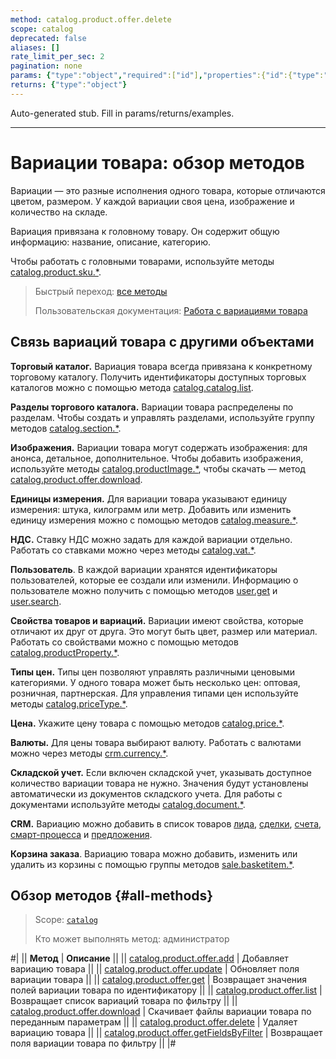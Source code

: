 ```yaml
---
method: catalog.product.offer.delete
scope: catalog
deprecated: false
aliases: []
rate_limit_per_sec: 2
pagination: none
params: {"type":"object","required":["id"],"properties":{"id":{"type":"integer"}}}
returns: {"type":"object"}
---
```


Auto-generated stub. Fill in params/returns/examples.

---

# Вариации товара: обзор методов

Вариации — это разные исполнения одного товара, которые отличаются цветом, размером. У каждой вариации своя цена, изображение и количество на складе.

Вариация привязана к головному товару. Он содержит общую информацию: название, описание, категорию.

Чтобы работать с головными товарами, используйте методы [catalog.product.sku.\*](../sku/index.md).

> Быстрый переход: [все методы](#all-methods) 
> 
> Пользовательская документация: [Работа с вариациями товара](https://helpdesk.bitrix24.ru/open/11657102/)

## Связь вариаций товара с другими объектами

**Торговый каталог.** Вариация товара всегда привязана к конкретному торговому каталогу. Получить идентификаторы доступных торговых каталогов можно с помощью метода [catalog.catalog.list](../../catalog/catalog-catalog-list.md).

**Разделы торгового каталога.** Вариации товара распределены по разделам. Чтобы создать и управлять разделами, используйте группу методов [catalog.section.\*](../../section/index.md).

**Изображения.** Вариации товара могут содержать изображения: для анонса, детальное, дополнительное. Чтобы добавить изображения, используйте методы [catalog.productImage.\*](../../product-image/index.md), чтобы скачать — метод [catalog.product.offer.download](./catalog-product-offer-download.md).

**Единицы измерения.** Для вариации товара указывают единицу измерения: штука, килограмм или метр. Добавить или изменить единицу измерения можно с помощью методов [catalog.measure.\*](../../measure/index.md).

**НДС.** Ставку НДС можно задать для каждой вариации отдельно. Работать со ставками можно через методы [catalog.vat.\*](../../vat/index.md).

**Пользователь**. В каждой вариации хранятся идентификаторы пользователей, которые ее создали или изменили. Информацию о пользователе можно получить с помощью методов [user.get](../../../user/user-get.md) и [user.search](../../../user/user-search.md).

**Свойства товаров и вариаций.** Вариации имеют свойства, которые отличают их друг от друга. Это могут быть цвет, размер или материал. Работать со свойствами можно с помощью методов [catalog.productProperty.\*](../../product-property/index.md).

**Типы цен.** Типы цен позволяют управлять различными ценовыми категориями. У одного товара может быть несколько цен: оптовая, розничная, партнерская. Для управления типами цен используйте методы [catalog.priceType.\*](../../price-type/index.md).

**Цена.** Укажите цену товара с помощью методов [catalog.price.\*](../../price/index.md).

**Валюты.** Для цены товара выбирают валюту. Работать с валютами можно через методы [crm.currency.\*](../../../crm/currency/index.md).

**Складской учет.** Если включен складской учет, указывать доступное количество вариации товара не нужно. Значения будут установлены автоматически из документов складского учета. Для работы с документами используйте методы [catalog.document.\*](../../document/index.md).

**CRM.** Вариацию можно добавить в список товаров [лида](../../../crm/leads/index.md), [сделки](../../../crm/deals/index.md), [счета](../../../crm/universal/invoice.md), [смарт-процесса](../../../crm/universal/index.md) и [предложения](../../../crm/quote/index.md).

**Корзина заказа**. Вариацию товара можно добавить, изменить или удалить из корзины с помощью группы методов [sale.basketitem.\*](../../../sale/basket-item/index.md).

## Обзор методов {#all-methods}

> Scope: [`catalog`](../../../scopes/permissions.md)
>
> Кто может выполнять метод: администратор

#|
|| **Метод** | **Описание** ||
|| [catalog.product.offer.add](./catalog-product-offer-add.md) | Добавляет вариацию товара ||
|| [catalog.product.offer.update](./catalog-product-offer-update.md) | Обновляет поля вариации товара ||
|| [catalog.product.offer.get](./catalog-product-offer-get.md) | Возвращает значения полей вариации товара по идентификатору ||
|| [catalog.product.offer.list](./catalog-product-offer-list.md) | Возвращает список вариаций товара по фильтру ||
|| [catalog.product.offer.download](./catalog-product-offer-download.md) | Скачивает файлы вариации товара по переданным параметрам ||
|| [catalog.product.offer.delete](./catalog-product-offer-delete.md) | Удаляет вариацию товара ||
|| [catalog.product.offer.getFieldsByFilter](./catalog-product-offer-get-fields-by-filter.md) | Возвращает поля вариации товара по фильтру ||
|#
